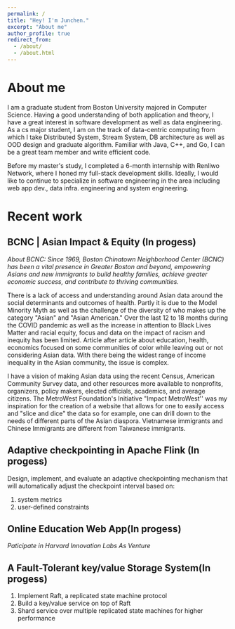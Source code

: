 ```yaml
---
permalink: /
title: "Hey! I'm Junchen."
excerpt: "About me"
author_profile: true
redirect_from: 
  - /about/
  - /about.html
---
```

About me
======
I am a graduate student from Boston University majored in Computer Science. Having a good understanding of both application and theory, I have a great interest in software development as well as data engineering. As a cs major student, I am on the track of data-centric computing from which I take Distributed System, Stream System, DB architecture as well as OOD design and graduate algorithm. Familiar with Java, C++, and Go, I can be a great team member and write efficient code. 

Before my master's study, I completed a 6-month internship with Renliwo Network, where I honed my full-stack development skills. Ideally, I would like to continue to specialize in software engineering in the area including web app dev., data infra. engineering and system engineering.

Recent work
======  

BCNC | Asian Impact & Equity (In progess)
------
*About BCNC: Since 1969, Boston Chinatown Neighborhood Center (BCNC) 
has been a vital presence in Greater Boston and beyond, empowering Asians and new immigrants to build healthy families, achieve greater economic success, 
and contribute to thriving communities.*

There is a lack of access and understanding around Asian data around 
the social determinants and outcomes of health. 
Partly it is due to the Model Minority Myth as well as the challenge of 
the diversity of who makes up the category "Asian" and "Asian American." 
Over the last 12 to 18 months during the COVID pandemic as well as the 
increase in attention to Black Lives Matter and racial equity, 
focus and data on the impact of racism and inequity has been limited. 
Article after article about education, health, 
economics focused on some communities of color while leaving out or 
not considering Asian data. With there being the widest range of income 
inequality in the Asian community, the issue is complex.

I have a vision of making Asian data using the recent Census, 
American Community Survey data, and other resources more 
available to nonprofits, organizers, policy makers, elected officials, 
academics, and average citizens. The MetroWest Foundation's Initiative 
"Impact MetroWest'' was my inspiration for the creation of a website that 
allows for one to easily access and "slice and dice" the data so for 
example, one can drill down to the needs of different parts of the Asian diaspora. Vietnamese immigrants 
and Chinese Immigrants are different from Taiwanese immigrants.


Adaptive checkpointing in Apache Flink (In progess)
------
Design, implement, and evaluate an adaptive checkpointing mechanism that will automatically adjust the checkpoint interval based on:
1. system metrics 
2. user-defined constraints  

Online Education Web App(In progess)
------
*Paticipate in Harvard Innovation Labs As Venture*


A Fault-Tolerant key/value Storage System(In progess)
------
1. Implement Raft, a replicated state machine protocol
2. Build a key/value service on top of Raft
3. Shard service over multiple replicated state machines for higher performance